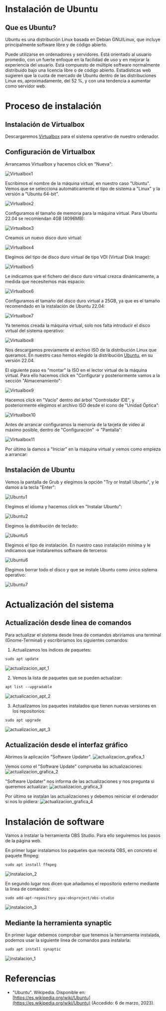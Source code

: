 # Instalación de Ubuntu

## Que es Ubuntu?

Ubuntu es una distribución Linux basada en Debian GNU/Linux, que incluye principalmente software libre y de código abierto.

Puede utilizarse en ordenadores y servidores. Está orientado al usuario promedio, con un fuerte enfoque en la facilidad de uso y en mejorar la experiencia del usuario. Está compuesto de múltiple software normalmente distribuido bajo una licencia libre o de código abierto. Estadísticas web sugieren que la cuota de mercado de Ubuntu dentro de las distribuciones Linux es, aproximadamente, del 52 %, y con una tendencia a aumentar como servidor web. 

# Proceso de instalación

## Instalación de Virtualbox

Descargaremos [Virtualbox](https://www.virtualbox.org/) para el sistema operativo de nuestro ordenador.

## Configuración de Virtualbox

Arrancamos Virtualbox y hacemos click en "Nueva":

![Virtualbox1](./virtualbox1.png)

Escribimos el nombre de la máquina virtual, en nuestro caso "Ubuntu". Vemos que se selecciona automáticamente el tipo de sistema a "Linux" y la versión a "Ubuntu 64-bit".

![Virtualbox2](./virtualbox2.png)

Configuramos el tamaño de memoria para la máquina virtual. Para Ubuntu 22.04 se recomiendan 4GB (4096MB):

![Virtualbox3](./virtualbox3.png)

Creamos un nuevo disco duro virtual:

![Virtualbox4](./virtualbox4.png)

Elegimos del tipo de disco duro virtual de tipo VDI (Virtual Disk Image):

![Virtualbox5](./virtualbox5.png)

Le indicamos que el fichero del disco duro virtual crezca dinámicamente, a medida que necesitemos más espacio:

![Virtualbox6](./virtualbox6.png)

Configuramos el tamaño del disco duro virtual a 25GB, ya que es el tamaño recomendado en la instalación de Ubuntu 22.04:

![Virtualbox7](./virtualbox7.png)

Ya tenemos creada la máquina virtual, solo nos falta introducir el disco virtual del sistema operativo:

![Virtualbox8](./virtualbox8.png)

Nos descargamos previamente el archivo ISO de la distribución Linux que queramos. En nuestro caso hemos elegido la distribución [Ubuntu](https://ubuntu.com/), en su versión 22.04.

El siguiente paso es "montar" la ISO en el lector virtual de la máquina virtual. Para ello hacemos click en "Configurar y posteriormente vamos a la sección "Almacenamiento":

![Virtualbox9](./virtualbox9.png)

Hacemos click en "Vacío" dentro del árbol "Controlador IDE", y posteriormente elegimos el archivo ISO desde el icono de "Unidad Óptica":

![Virtualbox10](./virtualbox10.png)

Antes de arrancar configuramos la memoria de la tarjeta de vídeo al máximo posible, dentro de "Configuración" -> "Pantalla":

![Virtualbox11](./virtualbox11.png)

Por último la damos a "Iniciar" en la máquina virtual y vemos como empieza a arrancar:

## Instalación de Ubuntu

Vemos la pantalla de Grub y elegimos la opción "Try or Install Ubuntu", y le damos a la tecla "Enter":

![Ubuntu1](./ubuntu1.png)

Elegimos el idioma y hacemos click en "Instalar Ubuntu":

![Ubuntu2](./ubuntu2.png)

Elegimos la distribución de teclado:

![Ubuntu5](./ubuntu5.png)

Elegimos el tipo de instalación. En nuestro caso instalación mínima y le indicamos que instalaremos software de terceros:

![Ubuntu6](./ubuntu6.png)

Elegimos borrar todo el disco y que se instale Ubuntu como único sistema operativo:

![Ubuntu7](./ubuntu7.png)

# Actualización del sistema

## Actualización desde linea de comandos

Para actualizar el sistema desde linea de comandos abriríamos una terminal (Gnome-Terminal) y escribiríamos los siguientes comandos:

1. Actualizamos los índices de paquetes:

```
sudo apt update
```
![actualizacion_apt_1](https://user-images.githubusercontent.com/79692984/227209399-d76be58f-114d-4a69-8514-dddad1ccc610.png)


2. Vemos la lista de paquetes que se pueden actualizar:

```
apt list --upgradable
```
![actualicacion_apt_2](https://user-images.githubusercontent.com/79692984/227209547-aa9977dc-1b85-4924-b523-cef8275dac3a.png)

3. Actualizamos los paquetes instalados que tienen nuevas versiones en los repositorios:

```
sudo apt upgrade
```
![actualizacion_apt_3](https://user-images.githubusercontent.com/79692984/227209611-d4232a4e-9984-4bd5-b543-6596b4161eaf.png)



## Actualización desde el interfaz gráfico

Abrimos la aplicación "Software Updater".
![actualizacion_grafica_1](https://user-images.githubusercontent.com/79692984/227210929-21e55aca-f4b7-491a-87a6-4d67747e4260.png)

Vemos como el "Software Update" comprueba las actualizaciones:
![actualizacion_grafica_2](https://user-images.githubusercontent.com/79692984/227211023-afe0cfca-a6a8-4d13-846c-a411d969dc04.png)

"Software Updater" nos informa de las actualizaciones y nos pregunta si queremos actualizar:
![actualizacion_grafica_3](https://user-images.githubusercontent.com/79692984/227211154-05b188f8-782a-442f-979f-ed29b7be1c67.png)

Por último se instalan las actualizaciones y debemos reiniciar el ordenador si nos lo pidiera:
![actualizacion_grafica_4](https://user-images.githubusercontent.com/79692984/227211547-4609352e-5c34-489b-82c0-73686b8917a1.png)


# Instalación de software

Vamos a instalar la herramienta OBS Studio. Para ello seguiremos los pasos de la página web.

En primer lugar instalamos los paquetes que necesita OBS, en concreto el paquete ffmpeg:

```
sudo apt install ffmpeg
```
![instalacion_2](https://user-images.githubusercontent.com/79692984/227881888-fb3eaf08-9772-45e4-8a8e-37e69e6fd838.png)


En segundo lugar nos dicen que añadamos el repositorio externo mediante la linea de comandos:

```
sudo add-apt-repository ppa:obsproject/obs-studio
```
![instalacion_3](https://user-images.githubusercontent.com/79692984/227883116-162e6062-9808-4f43-bcb0-f1ae4891d056.png)



## Mediante la herramienta synaptic

En primer lugar debemos comprobar que tenemos la herramienta instalada, podemos usar la siguiente linea de comandos para instalarla:

```
sudo apt install synaptic
```
![instalacion_1](https://user-images.githubusercontent.com/79692984/227879851-ebc011ea-b606-45ca-b3a8-6cc9196a50cc.png)

##




# Referencias

- "Ubuntu". Wikipedia. Disponible en: [https://es.wikipedia.org/wiki/Ubuntu](https://es.wikipedia.org/wiki/Ubuntu)  (Accedido: 6 de marzo, 2023).
